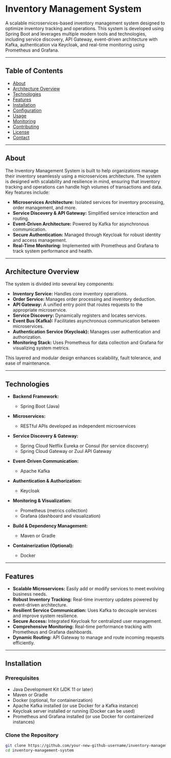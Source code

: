 # Inventory Management System

A scalable microservices-based inventory management system designed to optimize inventory tracking and operations. This system is developed using Spring Boot and leverages multiple modern tools and technologies, including service discovery, API Gateway, event-driven architecture with Kafka, authentication via Keycloak, and real-time monitoring using Prometheus and Grafana.

---

## Table of Contents

- [About](#about)
- [Architecture Overview](#architecture-overview)
- [Technologies](#technologies)
- [Features](#features)
- [Installation](#installation)
- [Configuration](#configuration)
- [Usage](#usage)
- [Monitoring](#monitoring)
- [Contributing](#contributing)
- [License](#license)
- [Contact](#contact)

---

## About

The Inventory Management System is built to help organizations manage their inventory seamlessly using a microservices architecture. The system is designed with scalability and resilience in mind, ensuring that inventory tracking and operations can handle high volumes of transactions and data. Key features include:

- **Microservices Architecture:** Isolated services for inventory processing, order management, and more.
- **Service Discovery & API Gateway:** Simplified service interaction and routing.
- **Event-Driven Architecture:** Powered by Kafka for asynchronous communication.
- **Secure Authentication:** Managed through Keycloak for robust identity and access management.
- **Real-Time Monitoring:** Implemented with Prometheus and Grafana to track system performance and health.

---

## Architecture Overview

The system is divided into several key components:

- **Inventory Service:** Handles core inventory operations.
- **Order Service:** Manages order processing and inventory deduction.
- **API Gateway:** A unified entry point that routes requests to the appropriate microservice.
- **Service Discovery:** Dynamically registers and locates services.
- **Event Bus (Kafka):** Facilitates asynchronous communication between microservices.
- **Authentication Service (Keycloak):** Manages user authentication and authorization.
- **Monitoring Stack:** Uses Prometheus for data collection and Grafana for visualizing system metrics.

This layered and modular design enhances scalability, fault tolerance, and ease of maintenance.

---

## Technologies

- **Backend Framework:**  
  - Spring Boot (Java)

- **Microservices:**  
  - RESTful APIs developed as independent microservices

- **Service Discovery & Gateway:**  
  - Spring Cloud Netflix Eureka or Consul (for service discovery)  
  - Spring Cloud Gateway or Zuul API Gateway

- **Event-Driven Communication:**  
  - Apache Kafka

- **Authentication & Authorization:**  
  - Keycloak

- **Monitoring & Visualization:**  
  - Prometheus (metrics collection)  
  - Grafana (dashboard and visualization)

- **Build & Dependency Management:**  
  - Maven or Gradle

- **Containerization (Optional):**  
  - Docker

---

## Features

- **Scalable Microservices:** Easily add or modify services to meet evolving business needs.
- **Robust Inventory Tracking:** Real-time inventory updates powered by event-driven architecture.
- **Resilient Service Communication:** Uses Kafka to decouple services and improve system resilience.
- **Secure Access:** Integrated Keycloak for centralized user management.
- **Comprehensive Monitoring:** Real-time performance tracking with Prometheus and Grafana dashboards.
- **Dynamic Routing:** API Gateway to manage and route incoming requests efficiently.

---

## Installation

### Prerequisites

- Java Development Kit (JDK 11 or later)
- Maven or Gradle
- Docker (optional, for containerization)
- Apache Kafka installed (or use Docker for a Kafka instance)
- Keycloak server installed or running (Docker can be used)
- Prometheus and Grafana installed (or use Docker for containerized instances)

### Clone the Repository

```bash
git clone https://github.com/your-new-github-username/inventory-management-system.git
cd inventory-management-system
